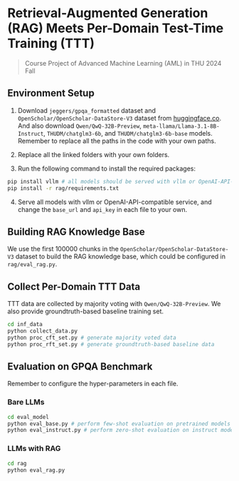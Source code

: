 # Retrieval-Augmented Generation (RAG) Meets Per-Domain Test-Time Training (TTT)

> Course Project of Advanced Machine Learning (AML) in THU 2024 Fall

## Environment Setup

1. Download `jeggers/gpqa_formatted` dataset and `OpenScholar/OpenScholar-DataStore-V3` dataset from [huggingface.co](huggingface.co). And also download `Qwen/QwQ-32B-Preview`, `meta-llama/Llama-3.1-8B-Instruct`, `THUDM/chatglm3-6b`, and `THUDM/chatglm3-6b-base` models. Remember to replace all the paths in the code with your own paths.

2. Replace all the linked folders with your own folders.

3. Run the following command to install the required packages:

```bash
pip install vllm # all models should be served with vllm or OpenAI-API-compatible service
pip install -r rag/requirements.txt
```

4. Serve all models with vllm or OpenAI-API-compatible service, and change the `base_url` and `api_key` in each file to your own.

## Building RAG Knowledge Base

We use the first 100000 chunks in the `OpenScholar/OpenScholar-DataStore-V3` dataset to build the RAG knowledge base, which could be configured in `rag/eval_rag.py`.

## Collect Per-Domain TTT Data

TTT data are collected by majority voting with `Qwen/QwQ-32B-Preview`. We also provide groundtruth-based baseline training set.

```bash
cd inf_data
python collect_data.py
python proc_cft_set.py # generate majority voted data
python proc_rft_set.py # generate groundtruth-based baseline data
```

## Evaluation on GPQA Benchmark

Remember to configure the hyper-parameters in each file.

### Bare LLMs

```bash
cd eval_model
python eval_base.py # perform few-shot evaluation on pretrained models
python eval_instruct.py # perform zero-shot evaluation on instruct models
```

### LLMs with RAG

```bash
cd rag
python eval_rag.py
```
